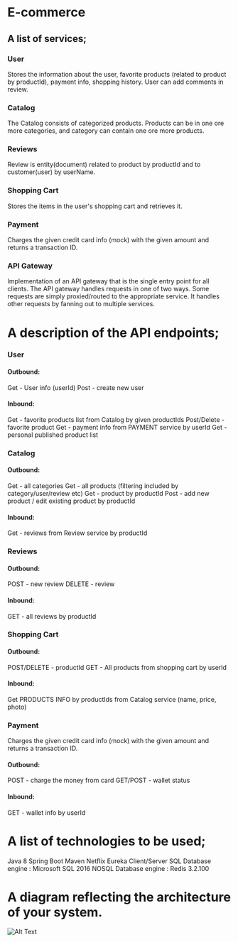# E-commerce

## A list of services;

### User

Stores the information about the user, favorite products (related to product by productId), payment info, shopping history.
User can add comments in review.

### Catalog

The Catalog consists of categorized products. Products can be in one ore more categories, and category can contain one ore more products.

### Reviews 

Review is entity(document) related to product by productId and to customer(user) by userName. 

### Shopping Cart

Stores the items in the user's shopping cart and retrieves it.

### Payment

Charges the given credit card info (mock) with the given amount and returns a transaction ID.

### API Gateway

Implementation of an API gateway that is the single entry point for all clients. The API gateway handles requests in one of two ways. Some requests are simply proxied/routed to the appropriate service. It handles other requests by fanning out to multiple services.

# A description of the API endpoints;
	
### User

#### Outbound:
Get - User info (userId)
Post - create new user 

#### Inbound:
Get - favorite products list from Catalog by given productIds
Post/Delete - favorite product
Get - payment info from PAYMENT service by userId
Get - personal published product list

### Catalog

#### Outbound:
Get - all categories
Get - all products (filtering included by category/user/review etc)
Get - product by productId
Post - add new product / edit existing product by productId

#### Inbound:
Get - reviews from Review service by productId

### Reviews 

#### Outbound:
POST - new review
DELETE - review 
 
#### Inbound:
GET - all reviews by productId

### Shopping Cart

#### Outbound:
POST/DELETE - productId
GET - All products from shopping cart by userId

#### Inbound:
Get PRODUCTS INFO by productIds from Catalog service (name, price, photo)

### Payment

Charges the given credit card info (mock) with the given amount and returns a transaction ID.

#### Outbound:
POST - charge the money from card
GET/POST - wallet status

#### Inbound:
GET - wallet info by userId

# A list of technologies to be used;
Java 8
Spring Boot 
Maven
Netflix Eureka Client/Server
SQL Database engine : Microsoft SQL 2016
NOSQL Database engine : Redis 3.2.100

# A diagram reflecting the architecture of your system.

![Alt Text](https://github.com/MargaretaGalaju/E-Commerce-Service/blob/main/images/architectureDiagram.png)